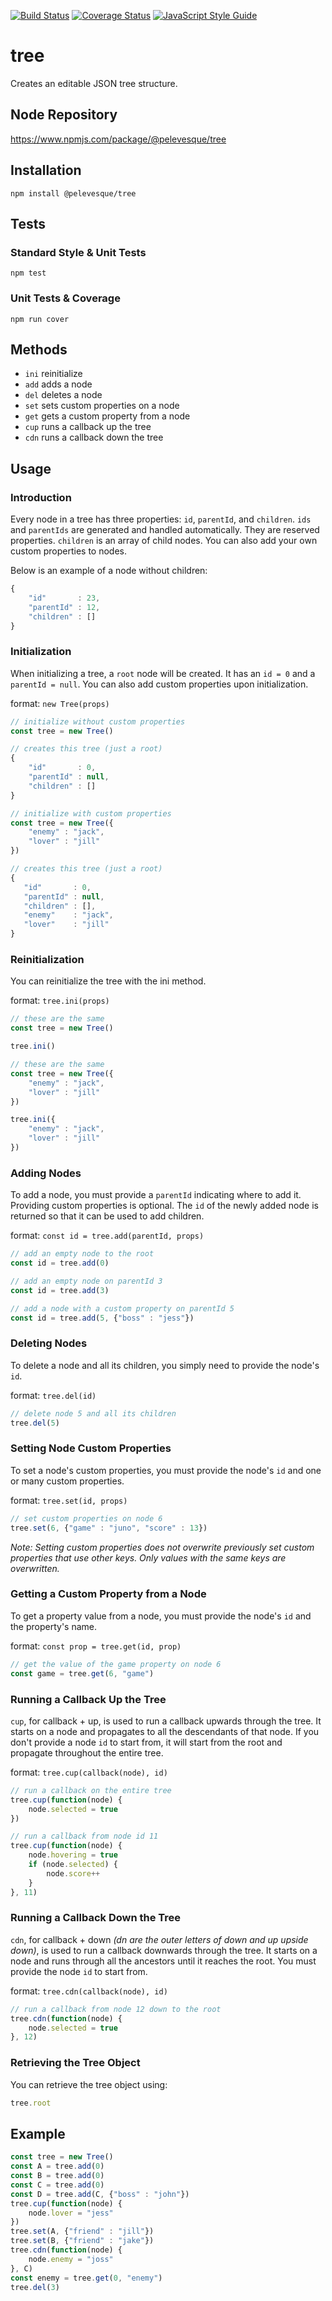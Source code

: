 [![Build Status](https://travis-ci.org/pelevesque/tree.svg?branch=master)](https://travis-ci.org/pelevesque/tree)
[![Coverage Status](https://coveralls.io/repos/github/pelevesque/tree/badge.svg?branch=master)](https://coveralls.io/github/pelevesque/tree?branch=master)
[![JavaScript Style Guide](https://img.shields.io/badge/code_style-standard-brightgreen.svg)](https://standardjs.com)

# tree

Creates an editable JSON tree structure.

## Node Repository

https://www.npmjs.com/package/@pelevesque/tree

## Installation

`npm install @pelevesque/tree`

## Tests

### Standard Style & Unit Tests

`npm test`

### Unit Tests & Coverage

`npm run cover`

## Methods

- `ini` reinitialize
- `add` adds a node
- `del` deletes a node
- `set` sets custom properties on a node
- `get` gets a custom property from a node
- `cup` runs a callback up the tree
- `cdn` runs a callback down the tree

## Usage

### Introduction

Every node in a tree has three properties: `id`, `parentId`, and `children`.
`ids` and `parentIds` are generated and handled automatically.
They are reserved properties. `children` is an array of child nodes.
You can also add your own custom properties to nodes.

Below is an example of a node without children:

```js
{
    "id"       : 23,
    "parentId" : 12,
    "children" : []
}
```

### Initialization

When initializing a tree, a `root` node will be created. It has an `id = 0`
and a `parentId = null`. You can also add custom properties upon initialization.

format: `new Tree(props)`

```js
// initialize without custom properties
const tree = new Tree()

// creates this tree (just a root)
{
    "id"       : 0,
    "parentId" : null,
    "children" : []
}
```

```js
// initialize with custom properties
const tree = new Tree({
    "enemy" : "jack",
    "lover" : "jill"
})

// creates this tree (just a root)
{
   "id"       : 0,
   "parentId" : null,
   "children" : [],
   "enemy"    : "jack",
   "lover"    : "jill"
}
```

### Reinitialization

You can reinitialize the tree with the ini method.

format: `tree.ini(props)`

```js
// these are the same
const tree = new Tree()

tree.ini()
```

```js
// these are the same
const tree = new Tree({
    "enemy" : "jack",
    "lover" : "jill"
})

tree.ini({
    "enemy" : "jack",
    "lover" : "jill"
})
```

### Adding Nodes

To add a node, you must provide a `parentId` indicating where to add it.
Providing custom properties is optional. The `id` of the newly added node
is returned so that it can be used to add children.

format: `const id = tree.add(parentId, props)`

```js
// add an empty node to the root
const id = tree.add(0)

// add an empty node on parentId 3
const id = tree.add(3)

// add a node with a custom property on parentId 5
const id = tree.add(5, {"boss" : "jess"})
```

### Deleting Nodes

To delete a node and all its children, you simply need to provide the node's `id`.

format: `tree.del(id)`

```js
// delete node 5 and all its children
tree.del(5)

```

### Setting Node Custom Properties

To set a node's custom properties, you must provide the node's `id` and one or
many custom properties.

format: `tree.set(id, props)`

```js
// set custom properties on node 6
tree.set(6, {"game" : "juno", "score" : 13})
```

_Note: Setting custom properties does not overwrite previously set custom
properties that use other keys. Only values with the same keys are overwritten._

### Getting a Custom Property from a Node

To get a property value from a node, you must provide the node's `id`
and the property's name.

format: `const prop = tree.get(id, prop)`

```js
// get the value of the game property on node 6
const game = tree.get(6, "game")
```

### Running a Callback Up the Tree

`cup`, for callback + up, is used to run a callback upwards through the tree.
It starts on a node and propagates to all the descendants of that node.
If you don't provide a node `id` to start from, it will start from the
root and propagate throughout the entire tree.

format: `tree.cup(callback(node), id)`

```js
// run a callback on the entire tree
tree.cup(function(node) {
    node.selected = true
})

// run a callback from node id 11
tree.cup(function(node) {
    node.hovering = true
    if (node.selected) {
        node.score++
    }
}, 11)
```

### Running a Callback Down the Tree

`cdn`, for callback + down _(dn are the outer letters of down and up upside down)_,
is used to run a callback downwards through the tree. It starts on a node
and runs through all the ancestors until it reaches the root.
You must provide the node `id` to start from.

format: `tree.cdn(callback(node), id)`

```js
// run a callback from node 12 down to the root
tree.cdn(function(node) {
    node.selected = true
}, 12)
```

### Retrieving the Tree Object

You can retrieve the tree object using:

```js
tree.root
```

## Example

```js
const tree = new Tree()
const A = tree.add(0)
const B = tree.add(0)
const C = tree.add(0)
const D = tree.add(C, {"boss" : "john"})
tree.cup(function(node) {
    node.lover = "jess"
})
tree.set(A, {"friend" : "jill"})
tree.set(B, {"friend" : "jake"})
tree.cdn(function(node) {
    node.enemy = "joss"
}, C)
const enemy = tree.get(0, "enemy")
tree.del(3)
```
